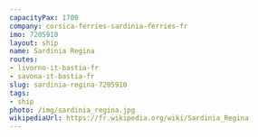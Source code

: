 ```yaml
---
capacityPax: 1700
company: corsica-ferries-sardinia-ferries-fr
imo: 7205910
layout: ship
name: Sardinia Regina
routes:
- livorno-it-bastia-fr
- savona-it-bastia-fr
slug: sardinia-regina-7205910
tags:
- ship
photo: /img/sardinia_regina.jpg
wikipediaUrl: https://fr.wikipedia.org/wiki/Sardinia_Regina
---
```

